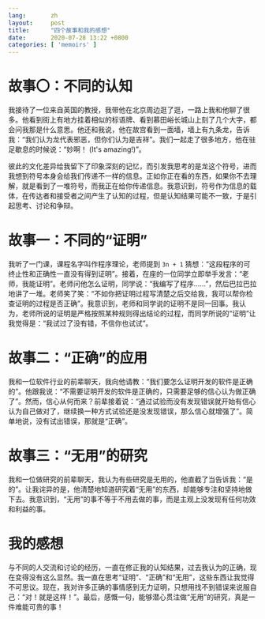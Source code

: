 ```yaml
---
lang:       zh
layout:     post
title:      "四个故事和我的感想"
date:       2020-07-28 13:22 +0800
categories: [ 'memoirs' ]
---
```


# 故事〇：不同的认知 #
我接待了一位来自英国的教授，我带他在北京周边逛了逛，一路上我和他聊了很多。他看到街上有地方挂着相似的标语牌、看到慕田峪长城山上刻了几个大字，都会问我那是什么意思。他还和我说，他在故宫看到一面墙，墙上有九条龙，告诉我：“我们认为龙代表邪恶，但你们认为是吉祥”。我们一起走了很多地方，他在驻足歇息的时候说：“妙啊！ (It's amazing!)”。

彼此的文化差异给我留下了印象深刻的记忆，而引发我思考的是龙这个符号，进而我想到符号本身会给我们传递不一样的信息。正如你正在看的东西，如果你不去理解，就是看到了一堆符号，而我正在给你传递信息。我意识到，符号作为信息的载体，在传达者和接受者之间产生了认知的过程，但是认知结果可能不一致，于是引起思考、讨论和争辩。

# 故事一：不同的“证明” #
我听了一门课，课程名字叫作程序理论，老师提到 `3n + 1` 猜想：“这段程序的可终止性和正确性一直没有得到证明”。接着，在座的一位同学立即举手发言：“老师，我能证明”。老师问他怎么证明，同学说：“我编写了程序……”，然后巴拉巴拉地讲了一堆。老师笑了笑：“不如你把证明过程写清楚之后交给我，我可以帮你检查证明的过程是否正确”。我意识到，老师和同学说的证明不是同一回事。我认为，老师所说的证明是严格按照某种规则得出结论的过程，而同学所说的“证明”让我觉得是：“我试过了没有错，不信你也试试”。

# 故事二：“正确”的应用 #
我和一位软件行业的前辈聊天，我向他请教：“我们要怎么证明开发的软件是正确的”。他跟我说：“不需要证明开发的软件是正确的，只需要足够的信心认为做正确了”。然而，信心从何而来？前辈接着说：“通过试验而没有发现错误就开始有信心认为自己做对了，继续换一种方式试验还是没发现错误，那么信心就增强了”。简单地说，没有试出错误，那就是“正确”。

# 故事三：“无用”的研究 #
我和一位做研究的前辈聊天，我认为有些研究是无用的，他直截了当告诉我：“是的”。让我诧异的是，他清楚地知道研究着“无用”的东西，却能够专注和坚持地做下去。我意识到，“无用”的事不等于不用去做的事，而是主观上没发现有任何功效和利益的事。

# 我的感想 #
与不同的人交流和讨论的经历，一直在修正我的认知结果，过去我认为的正确，现在变得没有这么显然。我一直在思考“证明”、“正确”和“无用”，这些东西让我觉得不可思议。现在，我对许多正确的事情感到无力证明，只想用找不到错误来说服自己：“对！就是这样！”。最后，感慨一句，能够潜心贯注做“无用”的研究，真是一件难能可贵的事！